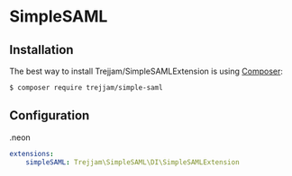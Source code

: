 SimpleSAML==========Installation------------The best way to install Trejjam/SimpleSAMLExtension is using  [Composer](http://getcomposer.org/):```sh$ composer require trejjam/simple-saml```Configuration-------------.neon```ymlextensions:	simpleSAML: Trejjam\SimpleSAML\DI\SimpleSAMLExtension```